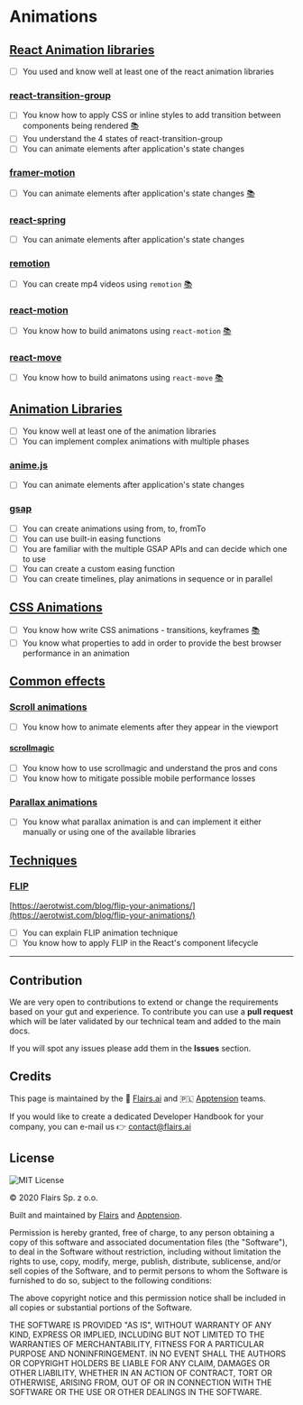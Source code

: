Animations
==========

[React Animation libraries](/Technical%20Stack/Frontend%20Developer/Animations.md#react-animation-libraries)
------------------------------------------------------------------------------------------------------------

*   [ ] You used and know well at least one of the react animation libraries

### [react-transition-group](/Technical%20Stack/Frontend%20Developer/Animations.md#react-transition-group)

*   [ ] You know how to apply CSS or inline styles to add transition between components being rendered [:books:](https://alligator.io/react/react-transition-group/)
*   [ ] You understand the 4 states of react-transition-group
*   [ ] You can animate elements after application's state changes

### [framer-motion](/Technical%20Stack/Frontend%20Developer/Animations.md#framer-motion)

*   [ ] You can animate elements after application's state changes [:books:](https://andrejgajdos.com/orchestrating-animations-with-framer-motion-in-react-js/)

### [react-spring](/Technical%20Stack/Frontend%20Developer/Animations.md#react-spring)

*   [ ] You can animate elements after application's state changes

### [remotion](/Technical%20Stack/Frontend%20Developer/Animations.md#remotion)

*   [ ] You can create mp4 videos using <code>remotion</code> [:books:](https://www.remotion.dev/docs/) 

### [react-motion](/Technical%20Stack/Frontend%20Developer/Animations.md#react-motion)

*   [ ] You know how to build animatons using <code>react-motion</code> [:books:](https://www.npmjs.com/package/react-motion/)

### [react-move](/Technical%20Stack/Frontend%20Developer/Animations.md#react-move)

*   [ ] You know how to build animatons using <code>react-move</code> [:books:](https://www.npmjs.com/package/react-move/)

[Animation Libraries](/Technical%20Stack/Frontend%20Developer/Animations.md#animation-libraries)
------------------------------------------------------------------------------------------------

*   [ ] You know well at least one of the animation libraries
*   [ ] You can implement complex animations with multiple phases

### [anime.js](/Technical%20Stack/Frontend%20Developer/Animations.md#anime.js)

*   [ ] You can animate elements after application's state changes

### [gsap](/Technical%20Stack/Frontend%20Developer/Animations.md#gsap)

*   [ ] You can create animations using from, to, fromTo
*   [ ] You can use built-in easing functions
*   [ ] You are familiar with the multiple GSAP APIs and can decide which one to use
*   [ ] You can create a custom easing function
*   [ ] You can create timelines, play animations in sequence or in parallel

[CSS Animations](/Technical%20Stack/Frontend%20Developer/Animations.md#css-animations)
--------------------------------------------------------------------------------------

*   [ ] You know how write CSS animations - transitions, keyframes [:books:](https://www.youtube.com/watch?v=zHUpx90NerM)
*   [ ] You know what properties to add in order to provide the best browser performance in an animation

[Common effects](/Technical%20Stack/Frontend%20Developer/Animations.md#common-effects)
--------------------------------------------------------------------------------------

### [Scroll animations](/Technical%20Stack/Frontend%20Developer/Animations.md#scroll-animations)

*   [ ] You know how to animate elements after they appear in the viewport

#### [scrollmagic](/Technical%20Stack/Frontend%20Developer/Animations.md#scrollmagic)

*   [ ] You know how to use scrollmagic and understand the pros and cons
*   [ ] You know how to mitigate possible mobile performance losses

### [Parallax animations](/Technical%20Stack/Frontend%20Developer/Animations.md#parallax-animations)

*   [ ] You know what parallax animation is and can implement it either manually or using one of the available libraries

[Techniques](/Technical%20Stack/Frontend%20Developer/Animations.md#techniques)
------------------------------------------------------------------------------

### [FLIP](/Technical%20Stack/Frontend%20Developer/Animations.md#flip)

[https://aerotwist.com/blog/flip-your-animations/](https://aerotwist.com/blog/flip-your-animations/)

*   [ ] You can explain FLIP animation technique
*   [ ] You know how to apply FLIP in the React's component lifecycle

* * *

Contribution
------------

We are very open to contributions to extend or change the requirements based on your gut and experience. To contribute you can use a **pull request** which will be later validated by our technical team and added to the main docs.

If you will spot any issues please add them in the **Issues** section.

Credits
-------

This page is maintained by the 🔹 [Flairs.ai](http://Flairs.ai) and 🇵🇱 [Apptension](https://apptension.com) teams.

If you would like to create a dedicated Developer Handbook for your company, you can e-mail us 👉 [contact@flairs.ai](mailto:contact@flairs.ai)

License
-------

![MIT License](https://img.shields.io/badge/License-MIT-blue.svg)

© 2020 Flairs Sp. z o.o.

Built and maintained by [Flairs](https://www.flairs.ai) and [Apptension](https://apptension.com).

Permission is hereby granted, free of charge, to any person obtaining a copy of this software and associated documentation files (the "Software"), to deal in the Software without restriction, including without limitation the rights to use, copy, modify, merge, publish, distribute, sublicense, and/or sell copies of the Software, and to permit persons to whom the Software is furnished to do so, subject to the following conditions:

The above copyright notice and this permission notice shall be included in all copies or substantial portions of the Software.

THE SOFTWARE IS PROVIDED "AS IS", WITHOUT WARRANTY OF ANY KIND, EXPRESS OR IMPLIED, INCLUDING BUT NOT LIMITED TO THE WARRANTIES OF MERCHANTABILITY, FITNESS FOR A PARTICULAR PURPOSE AND NONINFRINGEMENT. IN NO EVENT SHALL THE AUTHORS OR COPYRIGHT HOLDERS BE LIABLE FOR ANY CLAIM, DAMAGES OR OTHER LIABILITY, WHETHER IN AN ACTION OF CONTRACT, TORT OR OTHERWISE, ARISING FROM, OUT OF OR IN CONNECTION WITH THE SOFTWARE OR THE USE OR OTHER DEALINGS IN THE SOFTWARE.
